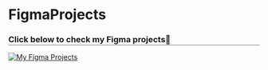 # FigmaProjects
<h3 style="border-bottom: 0.5px solid gray;margin-bottom: 15px;padding-bottom: 1px;font-weight: bold;">Click below to check my Figma projects🤙</h3>

[![My Figma Projects](https://img.shields.io/badge/Portfolio-%23000000.svg?style=for-the-badge&logo=firefox&logoColor=#FF7139)](https://www.figma.com/@poojitha0109)
&nbsp;
